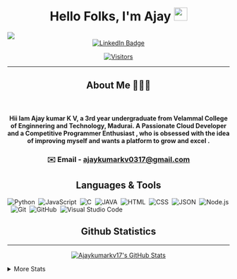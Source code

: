 
<h1 align="center">Hello Folks, I'm Ajay <img src="https://raw.githubusercontent.com/MartinHeinz/MartinHeinz/master/wave.gif" height = "30px" width="30px"></h1>

<img src="https://readme-typing-svg.herokuapp.com?color=%23FFFFFF&size=30&center=true&width=1000&lines=Student+%F0%9F%91%A8%F0%9F%8F%BB%E2%80%8D%F0%9F%8E%93;Frontend+Developer+%F0%9F%91%A8%F0%9F%8F%BB%E2%80%8D%F0%9F%92%BB">

<div id="badges" align="center">
  <a href="https://www.linkedin.com/in/ajay-kumar-k-v-b80187247/">
    <img src="https://img.shields.io/badge/LinkedIn-blue?logo=linkedin&logoColor=white&style=plastic" alt="LinkedIn Badge"/>
  </a>
  <a>

[![Visitors](https://api.visitorbadge.io/api/visitors?path=https%3A%2F%2Fgithub.com%2FAjaykumarkv17%2FAjaykumarkv17.git&labelColor=%2337d67a&countColor=%23ba68c8)](https://visitorbadge.io/status?path=https%3A%2F%2Fgithub.com%2FAjaykumarkv17%2FAjaykumarkv17.git)
  </a>
</div>



<hr>
<h2 align="center">About Me 👨🏻‍💻</h2>
<br/>
<h4 align="center">Hii  Iam Ajay kumar K V, a 3rd year undergraduate from Velammal College of Enginnering and Technology, Madurai.
A Passionate Cloud Developer and a Competitive Programmer Enthusiast  ,
who is obsessed with the idea of improving myself and wants a platform to grow and excel  .</h4>

  <h3 align="center"> ✉️ Email - <a href="mailto:ajaykumarkv0317@gmail.com">ajaykumarkv0317@gmail.com</a></h3>

<h2 align="center">Languages & Tools </h2>
  
![Python](https://img.shields.io/badge/-Python-05122A?style=flat&logo=python)&nbsp;
![JavaScript](https://img.shields.io/badge/-JavaScript-05122A?style=flat&logo=javascript)&nbsp;
![C](https://img.shields.io/badge/-C-05122A?style=flat&logo=C&logoColor=A8B9CC)&nbsp;
![JAVA](https://img.shields.io/badge/-JAVA-05122A?style=flat&logo=#1FBED6&logoColor=00599C)&nbsp;
![HTML](https://img.shields.io/badge/-HTML-05122A?style=flat&logo=HTML5)&nbsp;
![CSS](https://img.shields.io/badge/-CSS-05122A?style=flat&logo=CSS3&logoColor=1572B6)&nbsp;
![JSON](https://img.shields.io/badge/-JSON-05122A?style=flat&logo=json&logoColor=000000)&nbsp;
![Node.js](https://img.shields.io/badge/-Node.js-05122A?style=flat&logo=node.js&logoColor=339933)&nbsp;
![Git](https://img.shields.io/badge/-Git-05122A?style=flat&logo=git)&nbsp;
![GitHub](https://img.shields.io/badge/-GitHub-05122A?style=flat&logo=github)&nbsp;
![Visual Studio Code](https://img.shields.io/badge/-Visual%20Studio%20Code-05122A?style=flat&logo=visual-studio-code&logoColor=007ACC)&nbsp;

<h2 align="center">Github Statistics</h2>
<hr>


  <p align="center">
   <a href="https://awesome-github-stats.azurewebsites.net/index.html??cardType=github&preferLogin=false">    <img  alt="Ajaykumarkv17's GitHub Stats" src="https://awesome-github-stats.azurewebsites.net/user-stats/Ajaykumarkv17?cardType=github&preferLogin=false" />  </a>
  </p>

<details>
  <summary>More Stats</summary>
  
  <img align="left" width="47%"  src="https://github-readme-stats.vercel.app/api/top-langs/?username=Ajaykumarkv17&hide=html&theme=dark&layout=compact&langs_count=8">

<img align="right" width="47%"  src="https://github-readme-streak-stats.herokuapp.com?user=Ajaykumarkv17&theme=dark">
  

</details>


